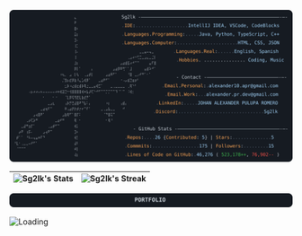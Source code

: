 [![Mi perfil de GitHub](https://raw.githubusercontent.com/Sg2lk/Sg2lk/main/dark_mode.svg)](https://github.com/Sg2lk/Sg2lk)

| ![Sg2lk's Stats](https://github-readme-stats.vercel.app/api?username=Sg2lk&theme=tokyonight&show_icons=true&hide_border=true&count_private=true) | ![Sg2lk's Streak](https://github-readme-streak-stats.herokuapp.com/?user=Sg2lk&theme=tokyonight&hide_border=true) |
|---|---|

[![Mi Portafolio](https://raw.githubusercontent.com/Sg2lk/Sg2lk/main/portafolio.svg)](https://portafoliogood.web.app)

<img src="./assets/city.gif" alt="Loading" width="900">
